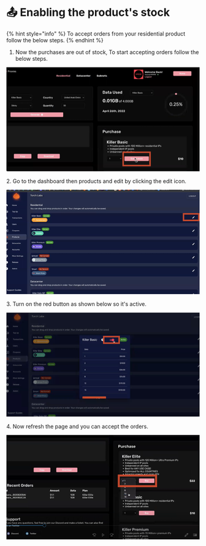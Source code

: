 # 📤 Enabling the product's stock

{% hint style="info" %}
To accept orders from your residential product follow the below steps.
{% endhint %}

1. Now the purchases are out of stock, To start accepting orders follow the below steps.

![](<../.gitbook/assets/1 (71) (4).png>)

2\. Go to the dashboard then products and edit by clicking the edit icon.&#x20;

![](<../.gitbook/assets/1 (72) (7).png>)

3\. Turn on the red button as shown below so it's active.

![](<../.gitbook/assets/1 (73) (3).png>)

4\. Now refresh the page and you can accept the orders.&#x20;

![](<../.gitbook/assets/1 (74) (1).png>)
